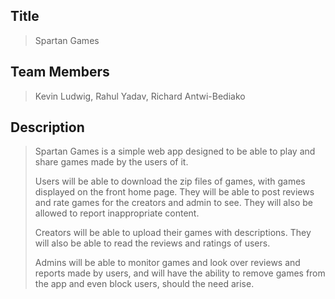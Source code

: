## Title
> Spartan Games

## Team Members
>Kevin Ludwig, Rahul Yadav, Richard Antwi-Bediako

## Description 
> Spartan Games is a simple web app designed to be able to play and share games made by the users of it.
>
> Users will be able to download the zip files of games, with games displayed on the front home page. They will be able to post reviews and rate games for the creators and admin to see. They will also be allowed to report inappropriate content.
>
> Creators will be able to upload their games with descriptions. They will also be able to read the reviews and ratings of users.
>
> Admins will be able to monitor games and look over reviews and reports made by users, and will have the ability to remove games from the app and even block users, should the need arise.
